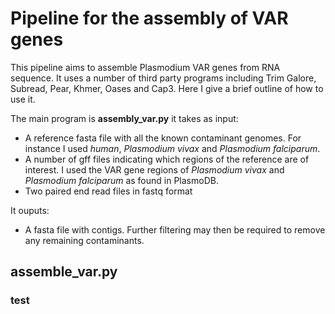 # Pipeline for the assembly of VAR genes

This pipeline aims to assemble Plasmodium VAR genes from RNA sequence. It uses a number of third party programs including Trim Galore, Subread, Pear, Khmer, Oases and Cap3.  Here I give a brief outline of how to use it.

The main program is **assembly_var.py** it takes as input:
* A reference fasta file with all the known contaminant genomes. For instance I used *human*, *Plasmodium vivax* and *Plasmodium falciparum*. 
* A number of gff files indicating which regions of the reference are of interest. I used the VAR gene regions of *Plasmodium vivax* and *Plasmodium falciparum* as found in PlasmoDB.
* Two paired end read files in fastq format

It ouputs:
* A fasta file with contigs. Further filtering may then be required to remove any remaining contaminants.

## assemble_var.py

### test
